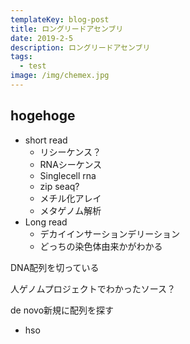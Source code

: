 ```yaml
---
templateKey: blog-post
title: ロングリードアセンブリ
date: 2019-2-5
description: ロングリードアセンブリ
tags:
  - test
image: /img/chemex.jpg
---
```


## hogehoge

* short read
  * リシーケンス？
  * RNAシーケンス
  * Singlecell rna
  * zip seaq?
  * メチル化アレイ
  * メタゲノム解析
* Long read
  * デカイインサーションデリーション
  * どっちの染色体由来かがわかる



DNA配列を切っている



人ゲノムプロジェクトでわかったソース？

de novo新規に配列を探す

* hso